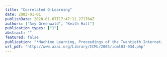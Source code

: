 ```yaml
---
title: "Correlated Q-Learning"
date: 2003-01-01
publishDate: 2020-01-07T17:47:11.271704Z
authors: ["Amy Greenwald", "Keith Hall"]
publication_types: ["1"]
abstract: ""
featured: false
publication: "*Machine Learning, Proceedings of the Twentieth International Conference (ICML 2003), August 21-24, 2003, Washington, DC, USA*"
url_pdf: "http://www.aaai.org/Library/ICML/2003/icml03-034.php"
---
```


